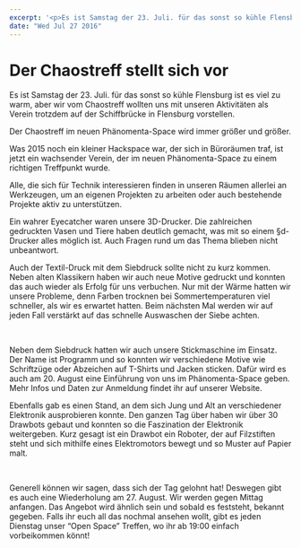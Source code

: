 ```yaml
---
excerpt: '<p>Es ist Samstag der 23. Juli. für das sonst so kühle Flensburg ist es viel zu warm, aber wir vom Chaostreff wollten uns mit unseren Aktivitäten als Verein trotzdem auf <a href="https://chaostreff-flensburg.de/2016/der-chaostreff-stellt-sich-vor/" class="more-link">[&hellip;]</a></p>'
date: "Wed Jul 27 2016"
---
```

# Der Chaostreff stellt sich vor

<p><span style="font-weight: 400;">Es ist Samstag der 23. Juli. für das sonst so kühle Flensburg ist es viel zu warm, aber wir vom Chaostreff wollten uns mit unseren Aktivitäten als Verein trotzdem auf der Schiffbrücke in Flensburg vorstellen. </span></p>
<p>Der Chaostreff im neuen Phänomenta-Space wird immer größer und größer.</p>
<p><span style="font-weight: 400;">Was 2015 noch ein kleiner Hackspace war, der sich in Büroräumen traf, ist jetzt ein wachsender Verein, der im neuen Phänomenta-Space zu einem richtigen Treffpunkt wurde.</span></p>
<p><span style="font-weight: 400;">Alle, die sich für Technik interessieren finden in unseren Räumen allerlei an Werkzeugen, um an eigenen Projekten zu arbeiten oder auch bestehende Projekte aktiv zu unterstützen.</span></p>
<p><span style="font-weight: 400;">Ein wahrer Eyecatcher waren unsere 3D-Drucker. Die zahlreichen gedruckten Vasen und Tiere haben deutlich gemacht, was mit so einem §d-Drucker alles möglich ist. Auch Fragen rund um das Thema blieben nicht unbeantwort.</span></p>
<p><span style="font-weight: 400;">Auch der Textil-Druck mit dem Siebdruck sollte nicht zu kurz kommen. Neben alten Klassikern haben wir auch neue Motive gedruckt und konnten das auch wieder als Erfolg für uns verbuchen. Nur mit der Wärme hatten wir unsere Probleme, denn Farben trocknen bei Sommertemperaturen viel schneller, als wir es erwartet hatten. Beim nächsten Mal werden wir auf jeden Fall verstärkt auf das schnelle Auswaschen der Siebe achten.</span></p>
<p>&nbsp;</p>
<p><span style="font-weight: 400;">Neben dem Siebdruck hatten wir auch unsere Stickmaschine im Einsatz. Der Name ist Programm und so konnten wir verschiedene Motive wie Schriftzüge oder Abzeichen auf T-Shirts und Jacken sticken. Dafür wird es auch am 20. August eine Einführung von uns im Phänomenta-Space geben. Mehr Infos und Daten zur Anmeldung findet ihr auf unserer Website.</span></p>
<p><span style="font-weight: 400;">Ebenfalls gab es einen Stand, an dem sich Jung und Alt an verschiedener Elektronik ausprobieren konnte. Den ganzen Tag über haben wir über 30 Drawbots gebaut und konnten so die Faszination der Elektronik weitergeben. Kurz gesagt ist ein Drawbot ein Roboter, der auf Filzstiften steht und sich mithilfe eines Elektromotors bewegt und so Muster auf Papier malt.</span></p>
<p>&nbsp;</p>
<p><span style="font-weight: 400;">Generell können wir sagen, dass sich der Tag gelohnt hat! Deswegen gibt es auch eine Wiederholung am 27. August. Wir werden gegen Mittag anfangen. Das Angebot wird ähnlich sein und sobald es feststeht, bekannt gegeben. Falls ihr euch all das nochmal ansehen wollt, gibt es jeden Dienstag unser “Open Space” Treffen, wo ihr ab 19:00 einfach vorbeikommen könnt! </span></p>

